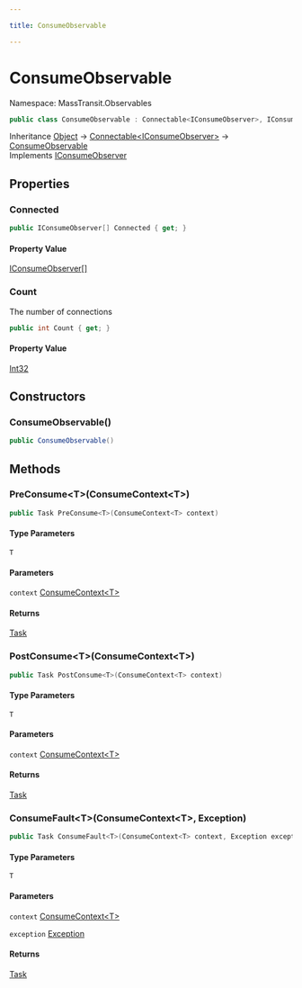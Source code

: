 ```yaml
---

title: ConsumeObservable

---
```


# ConsumeObservable

Namespace: MassTransit.Observables

```csharp
public class ConsumeObservable : Connectable<IConsumeObserver>, IConsumeObserver
```

Inheritance [Object](https://learn.microsoft.com/en-us/dotnet/api/system.object) → [Connectable\<IConsumeObserver\>](../masstransit-util/connectable-1) → [ConsumeObservable](../masstransit-observables/consumeobservable)<br/>
Implements [IConsumeObserver](../masstransit/iconsumeobserver)

## Properties

### **Connected**

```csharp
public IConsumeObserver[] Connected { get; }
```

#### Property Value

[IConsumeObserver[]](../masstransit/iconsumeobserver)<br/>

### **Count**

The number of connections

```csharp
public int Count { get; }
```

#### Property Value

[Int32](https://learn.microsoft.com/en-us/dotnet/api/system.int32)<br/>

## Constructors

### **ConsumeObservable()**

```csharp
public ConsumeObservable()
```

## Methods

### **PreConsume\<T\>(ConsumeContext\<T\>)**

```csharp
public Task PreConsume<T>(ConsumeContext<T> context)
```

#### Type Parameters

`T`<br/>

#### Parameters

`context` [ConsumeContext\<T\>](../masstransit/consumecontext-1)<br/>

#### Returns

[Task](https://learn.microsoft.com/en-us/dotnet/api/system.threading.tasks.task)<br/>

### **PostConsume\<T\>(ConsumeContext\<T\>)**

```csharp
public Task PostConsume<T>(ConsumeContext<T> context)
```

#### Type Parameters

`T`<br/>

#### Parameters

`context` [ConsumeContext\<T\>](../masstransit/consumecontext-1)<br/>

#### Returns

[Task](https://learn.microsoft.com/en-us/dotnet/api/system.threading.tasks.task)<br/>

### **ConsumeFault\<T\>(ConsumeContext\<T\>, Exception)**

```csharp
public Task ConsumeFault<T>(ConsumeContext<T> context, Exception exception)
```

#### Type Parameters

`T`<br/>

#### Parameters

`context` [ConsumeContext\<T\>](../masstransit/consumecontext-1)<br/>

`exception` [Exception](https://learn.microsoft.com/en-us/dotnet/api/system.exception)<br/>

#### Returns

[Task](https://learn.microsoft.com/en-us/dotnet/api/system.threading.tasks.task)<br/>
